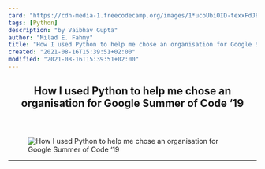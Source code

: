 ```yaml
---
card: "https://cdn-media-1.freecodecamp.org/images/1*ucoUbiOID-texxFdJ8v2jw.jpeg"
tags: [Python]
description: "by Vaibhav Gupta"
author: "Milad E. Fahmy"
title: "How I used Python to help me chose an organisation for Google Summer of Code ‘19"
created: "2021-08-16T15:39:51+02:00"
modified: "2021-08-16T15:39:51+02:00"
---
```

<div class="site-wrapper">
<main id="site-main" class="site-main outer">
<div class="inner">
<article class="post-full post tag-python tag-web-scraping tag-gsoc tag-data-analysis tag-tech ">
<header class="post-full-header">
<h1 class="post-full-title">How I used Python to help me chose an organisation for Google Summer of Code ‘19</h1>
</header>
<figure class="post-full-image">
<picture>
<source media="(max-width: 700px)" sizes="1px" srcset="data:image/gif;base64,R0lGODlhAQABAIAAAAAAAP///yH5BAEAAAAALAAAAAABAAEAAAIBRAA7 1w">
<source media="(min-width: 701px)" sizes="(max-width: 800px) 400px,
(max-width: 1170px) 700px,
1400px" srcset="https://cdn-media-1.freecodecamp.org/images/1*ucoUbiOID-texxFdJ8v2jw.jpeg 300w,
https://cdn-media-1.freecodecamp.org/images/1*ucoUbiOID-texxFdJ8v2jw.jpeg 600w,
https://cdn-media-1.freecodecamp.org/images/1*ucoUbiOID-texxFdJ8v2jw.jpeg 1000w,
https://cdn-media-1.freecodecamp.org/images/1*ucoUbiOID-texxFdJ8v2jw.jpeg 2000w">
<img onerror="this.style.display='none'" src="https://cdn-media-1.freecodecamp.org/images/1*ucoUbiOID-texxFdJ8v2jw.jpeg" alt="How I used Python to help me chose an organisation for Google Summer of Code ‘19">
</picture>
</figure>
<section class="post-full-content">
<div class="post-content medium-migrated-article">
</div>
<hr>
</section>
</article>
</div>
</main>
</div>
<!-- Google Tag Manager (noscript) -->
<!-- End Google Tag Manager (noscript) -->
